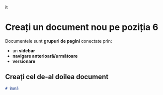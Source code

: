 it
# Creați un document nou pe poziția 6

Documentele sunt **grupuri de pagini** conectate prin:

- un **sidebar**
- **navigare anterioară/următoare**
- **versionare**

## Creați cel de-al doilea document

```md title="docs/hello.md"
# Bună
```